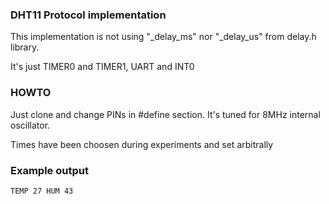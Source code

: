 ### DHT11 Protocol implementation
This implementation is not using "_delay_ms" nor "_delay_us" from delay.h library.

It's just TIMER0 and TIMER1, UART and INT0 

### HOWTO
Just clone and change PINs in #define section. It's tuned for 8MHz internal oscillator.

Times have been choosen during experiments and set arbitrally

### Example output
`TEMP 27 HUM 43`
